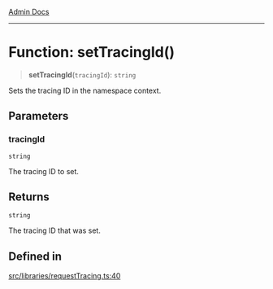 [Admin Docs](/)

***

# Function: setTracingId()

> **setTracingId**(`tracingId`): `string`

Sets the tracing ID in the namespace context.

## Parameters

### tracingId

`string`

The tracing ID to set.

## Returns

`string`

The tracing ID that was set.

## Defined in

[src/libraries/requestTracing.ts:40](https://github.com/Suyash878/talawa-api/blob/cfd688207611ba245c99edd8dbaccb2cdbf6a043/src/libraries/requestTracing.ts#L40)
